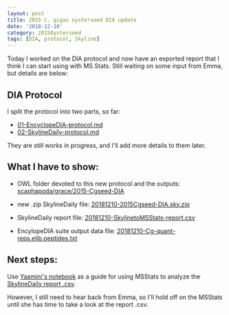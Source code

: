 ```yaml
---
layout: post
title: 2015 C. gigas oysterseed DIA update
date: '2018-12-10'
category: 2015Oysterseed
tags: [DIA, protocol, Skyline]
---
```

Today I worked on the DIA protocol and now have an exported report that I think I can start using with MS Stats. Still waiting on some input from Emma, but details are below: 

## DIA Protocol

I split the protocol into two parts, so far:   
- [01-EncyclopeDIA-protocol.md](https://github.com/RobertsLab/project-pacific.oyster-larvae/blob/master/DIA_2015/protocol/01-EncyclopeDIA-protocol.md)
- [02-SkylineDaily-protocol.md](https://github.com/RobertsLab/project-pacific.oyster-larvae/blob/master/DIA_2015/protocol/02-SkylineDaily-protocol.md)

They are still works in progress, and I'll add more details to them later.

## What I have to show: 

- OWL folder devoted to this new protocol and the outputs:   
[scaphapoda/grace/2015-Cgseed-DIA](http://owl.fish.washington.edu/scaphapoda/grace/2015-Cgseed-DIA/)

- new .zip SkylineDaily file: [20181210-2015Cgseed-DIA.sky.zip](http://owl.fish.washington.edu/scaphapoda/grace/2015-Cgseed-DIA/post-EncyclopeDIA-Skyline/20181210-2015Cgseed-DIA.sky.zip)  

- SkylineDaily report file: [20181210-SkylinetoMSStats-report.csv](http://owl.fish.washington.edu/scaphapoda/grace/2015-Cgseed-DIA/post-EncyclopeDIA-Skyline/20181210-SkylinetoMSStats-report.csv)

- EncylopeDIA suite output data file: [20181210-Cg-quant-reps.elib.peptides.txt](http://owl.fish.washington.edu/scaphapoda/grace/2015-Cgseed-DIA/EncyclopeDIA-Walnut-outputs/20181210-Cg-quant-reps.elib.peptides.txt)

## Next steps:  

Use [Yaamini's notebook](https://yaaminiv.github.io/Selecting-SRM-Targets-Part3/) as a guide for using MSStats to analyze the [SkylineDaily report .csv](http://owl.fish.washington.edu/scaphapoda/grace/2015-Cgseed-DIA/post-EncyclopeDIA-Skyline/20181210-SkylinetoMSStats-report.csv). 

However, I still need to hear back from Emma, so I'll hold off on the MSStats until she has time to take a look at the report .csv. 
